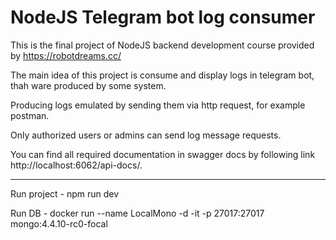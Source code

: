 # NodeJS Telegram bot log consumer

This is the final project of NodeJS backend development course provided by https://robotdreams.cc/

The main idea of this project is consume and display logs in telegram bot, thah ware produced by some system. 

Producing logs emulated by sending them via http request, for example postman.

Only authorized users or admins can send log message requests.

You can find all required documentation in swagger docs by following link http://localhost:6062/api-docs/.
 
---

Run project - npm run dev

Run DB - docker run --name LocalMono -d -it -p 27017:27017 mongo:4.4.10-rc0-focal
